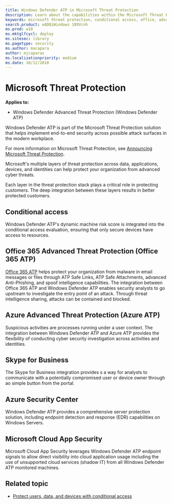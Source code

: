 ```yaml
---
title: Windows Defender ATP in Microsoft Threat Protection
description: Learn about the capabilities within the Microsoft Threat Protection 
keywords: microsoft threat protection, conditional access, office, advanced threat protection, azure atp, azure security center, microsoft cloud app security
search.product: eADQiWindows 10XVcnh
ms.prod: w10
ms.mktglfcycl: deploy
ms.sitesec: library
ms.pagetype: security
ms.author: macapara
author: mjcaparas
ms.localizationpriority: medium
ms.date: 10/12/2018
---
```


# Microsoft Threat Protection 

**Applies to:**

- Windows Defender Advanced Threat Protection (Windows Defender ATP)

Windows Defender ATP is part of the Microsoft Threat Protection solution that helps implement end-to-end security across possible attack surfaces in the modern workplace.

For more information on Microsoft Threat Protection, see [Announcing Microsoft Threat Protection](https://techcommunity.microsoft.com/t5/Security-Privacy-and-Compliance/Announcing-Microsoft-Threat-Protection/ba-p/262783).

Microsoft's multiple layers of threat protection across data, applications, devices, and identities can help protect your organization from advanced cyber threats. 

Each layer in the threat protection stack plays a critical role in protecting customers. The deep integration between these layers results in better protected customers.

## Conditional access
Windows Defender ATP's dynamic machine risk score is integrated into the conditional access evaluation, ensuring that only secure devices have access to resources. 

## Office 365 Advanced Threat Protection (Office 365 ATP)
[Office 365 ATP](https://docs.microsoft.com/office365/securitycompliance/office-365-atp) helps protect your organization from malware in email messages or files through ATP Safe Links, ATP Safe Attachments, advanced Anti-Phishing, and spoof intelligence capabilities. The integration between Office 365 ATP and Windows Defender ATP enables security analysts to go upstream to investigate the entry point of an attack. Through threat intelligence sharing, attacks can be contained and blocked. 

## Azure Advanced Threat Protection (Azure ATP)
 Suspicious activities are processes running under a user context. The integration between Windows Defender ATP and Azure ATP provides the flexibility of conducting cyber security investigation across activities and identities. 

## Skype for Business
The Skype for Business integration provides s a way for analysts to communicate with a potentially compromised user or device owner through ao simple button from the portal.

## Azure Security Center
Windows Defender ATP provides a comprehensive server protection solution, including endpoint detection and response (EDR) capabilities on Windows Servers.

## Microsoft Cloud App Security
Microsoft Cloud App Security leverages Windows Defender ATP endpoint signals to allow direct visibility into cloud application usage including the use of unsupported cloud services (shadow IT) from all Windows Defender ATP monitored machines.

## Related topic
- [Protect users, data, and devices with conditional access](conditional-access-windows-defender-advanced-threat-protection.md)



